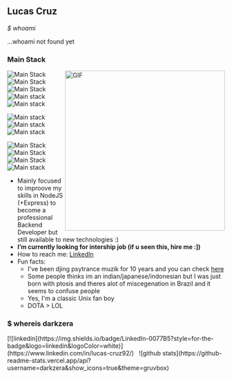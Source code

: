 ## Lucas Cruz 
<div style="text-align: justify"> 
<i>$ whoami</i>

...whoami not found yet
</div>

### Main Stack
<p>
<img align="right" height="370px" weigth="800" alt="GIF" src="https://1.bp.blogspot.com/-0kVmoHbtTFs/XPFj4MFsjYI/AAAAAAAATNE/HguTl9cqnpwTSImqTQ7V8bV5alXRuSeEgCLcBGAs/s1600/linuxtuxman_.gif" />

![Main Stack ](https://img.shields.io/badge/TypeScript-007ACC?style=for-the-badge&logo=typescript&logoColor=white)
 &nbsp; 
![Main Stack ](https://img.shields.io/badge/Node.js-43853D?style=for-the-badge&logo=node.js&logoColor=white)
 &nbsp; 
![Main Stack ](https://img.shields.io/badge/Express.js-000000?style=for-the-badge&logo=express&logoColor=white)
 &nbsp;
 ![Main stack ](https://img.shields.io/badge/MySQL-00000F?style=for-the-badge&logo=mysql&logoColor=white)
 &nbsp;
 ![Main stack ](https://img.shields.io/badge/Jest-C21325?style=for-the-badge&logo=jest&logoColor=white)

 ![Main stack ](https://img.shields.io/badge/Java-ED8B00?style=for-the-badge&logo=java&logoColor=white)
 &nbsp;
 ![Main stack ](https://img.shields.io/badge/Shell_Script-121011?style=for-the-badge&logo=gnu-bash&logoColor=white)
 &nbsp;
 ![Main stack ](https://img.shields.io/badge/Angular-DD0031?style=for-the-badge&logo=angular&logoColor=white)
 &nbsp;

![Main Stack ](https://img.shields.io/badge/VIM-%2311AB00.svg?&style=for-the-badge&logo=vim&logoColor=white)
 &nbsp;
![Main Stack ](https://img.shields.io/badge/Linux-FCC624?style=for-the-badge&logo=linux&logoColor=black)
 &nbsp;
![Main Stack ](https://img.shields.io/badge/Docker-2CA5E0?style=for-the-badge&logo=docker&logoColor=white)
 &nbsp;
 ![Main stack ](https://img.shields.io/badge/Git-F05032?style=for-the-badge&logo=git&logoColor=white)
 &nbsp;
 </p>

- Mainly focused to improove my skills in NodeJS (+Express) to become a professional Backend Developer but still available to new technologies :)   
- <b> I’m currently looking for intership job (if u seen this, hire me :]) </b>
- How to reach me: [LinkedIn](https://www.linkedin.com/in/lucas-cruz92/)
- Fun facts: 
  - I've been djing psytrance muzik for 10 years and you can check [here](https://soundcloud.com/djzooi)
  - Some people thinks im an indian/japanese/indonesian but I was just born with ptosis and theres alot of miscegenation in Brazil and it seems to confuse people 
  - Yes, I'm a classic Unix fan boy
  - DOTA > LOL 

### $ whereis darkzera
<p>
[![linkedin](https://img.shields.io/badge/LinkedIn-0077B5?style=for-the-badge&logo=linkedin&logoColor=white)](https://www.linkedin.com/in/lucas-cruz92/)
  &nbsp;
![github stats](https://github-readme-stats.vercel.app/api?username=darkzera&show_icons=true&theme=gruvbox)
</p>
